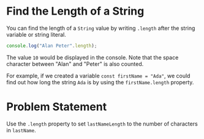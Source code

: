 # Find the Length of a String
You can find the length of a ```String``` value by writing ```.length``` after the string variable or string literal.
```javascript
console.log("Alan Peter".length);
```
The value ```10``` would be displayed in the console. Note that the space character between "Alan" and "Peter" is also counted.

For example, if we created a variable ```const firstName = "Ada"```, we could find out how long the string ```Ada``` is by using the ```firstName.length``` property.

# Problem Statement
Use the ```.length``` property to set ```lastNameLength``` to the number of characters in ```lastName```.
